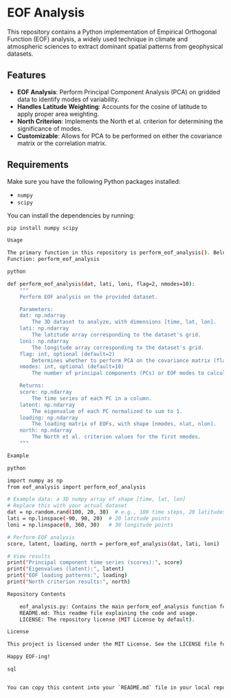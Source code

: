 # EOF Analysis

This repository contains a Python implementation of Empirical Orthogonal Function (EOF) analysis, a widely used technique in climate and atmospheric sciences to extract dominant spatial patterns from geophysical datasets.

## Features
- **EOF Analysis**: Perform Principal Component Analysis (PCA) on gridded data to identify modes of variability.
- **Handles Latitude Weighting**: Accounts for the cosine of latitude to apply proper area weighting.
- **North Criterion**: Implements the North et al. criterion for determining the significance of modes.
- **Customizable**: Allows for PCA to be performed on either the covariance matrix or the correlation matrix.

## Requirements

Make sure you have the following Python packages installed:

- `numpy`
- `scipy`

You can install the dependencies by running:

```bash
pip install numpy scipy

Usage

The primary function in this repository is perform_eof_analysis(). Below is a breakdown of its inputs and outputs.
Function: perform_eof_analysis

python

def perform_eof_analysis(dat, lati, loni, flag=2, nmodes=10):
    """
    Perform EOF analysis on the provided dataset.

    Parameters:
    dat: np.ndarray
        The 3D dataset to analyze, with dimensions [time, lat, lon].
    lati: np.ndarray
        The latitude array corresponding to the dataset's grid.
    loni: np.ndarray
        The longitude array corresponding to the dataset's grid.
    flag: int, optional (default=2)
        Determines whether to perform PCA on the covariance matrix (flag=1) or on the correlation matrix (flag=2).
    nmodes: int, optional (default=10)
        The number of principal components (PCs) or EOF modes to calculate.

    Returns:
    score: np.ndarray
        The time series of each PC in a column.
    latent: np.ndarray
        The eigenvalue of each PC normalized to sum to 1.
    loading: np.ndarray
        The loading matrix of EOFs, with shape [nmodes, nlat, nlon].
    north: np.ndarray
        The North et al. criterion values for the first nmodes.
    """

Example

python

import numpy as np
from eof_analysis import perform_eof_analysis

# Example data: a 3D numpy array of shape [time, lat, lon]
# Replace this with your actual dataset
dat = np.random.rand(100, 20, 30)  # e.g., 100 time steps, 20 latitudes, 30 longitudes
lati = np.linspace(-90, 90, 20)  # 20 latitude points
loni = np.linspace(0, 360, 30)   # 30 longitude points

# Perform EOF analysis
score, latent, loading, north = perform_eof_analysis(dat, lati, loni)

# View results
print("Principal component time series (scores):", score)
print("Eigenvalues (latent):", latent)
print("EOF loading patterns:", loading)
print("North criterion results:", north)

Repository Contents

    eof_analysis.py: Contains the main perform_eof_analysis function for EOF analysis.
    README.md: This readme file explaining the code and usage.
    LICENSE: The repository license (MIT License by default).

License

This project is licensed under the MIT License. See the LICENSE file for details.

Happy EOF-ing!

sql


You can copy this content into your `README.md` file in your local repository. Let me know if you need further help!


